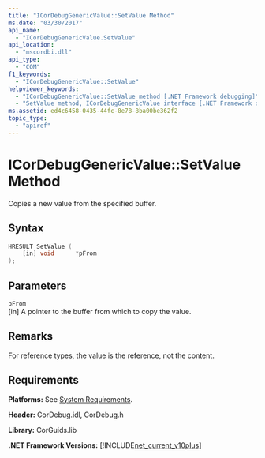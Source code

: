 ```yaml
---
title: "ICorDebugGenericValue::SetValue Method"
ms.date: "03/30/2017"
api_name: 
  - "ICorDebugGenericValue.SetValue"
api_location: 
  - "mscordbi.dll"
api_type: 
  - "COM"
f1_keywords: 
  - "ICorDebugGenericValue::SetValue"
helpviewer_keywords: 
  - "ICorDebugGenericValue::SetValue method [.NET Framework debugging]"
  - "SetValue method, ICorDebugGenericValue interface [.NET Framework debugging]"
ms.assetid: ed4c6458-0435-44fc-8e78-8ba00be362f2
topic_type: 
  - "apiref"
---
```

# ICorDebugGenericValue::SetValue Method
Copies a new value from the specified buffer.  
  
## Syntax  
  
```cpp  
HRESULT SetValue (  
    [in] void      *pFrom  
);  
```  
  
## Parameters  
 `pFrom`  
 [in] A pointer to the buffer from which to copy the value.  
  
## Remarks  
 For reference types, the value is the reference, not the content.  
  
## Requirements  
 **Platforms:** See [System Requirements](../../get-started/system-requirements.md).  
  
 **Header:** CorDebug.idl, CorDebug.h  
  
 **Library:** CorGuids.lib  
  
 **.NET Framework Versions:** [!INCLUDE[net_current_v10plus](../../../../includes/net-current-v10plus-md.md)]
